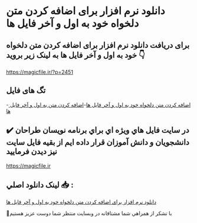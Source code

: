 # دانلود نرم افزار برای اضافه کردن متن دلخواه خود به اول و آخر فایل ها

## برای دریافت دانلود نرم افزار برای اضافه کردن متن دلخواه خود به اول و آخر فایل ها به لینک زیر بروید 👇

https://magicfile.ir/?p=2451

## تگ های فایل

-[ اضافه کردن متن دلخواه خود به اول و آخر فایل ها](https://magicfile.ir/product/%d9%86%d8%b1%d9%85-%d8%a7%d9%81%d8%b2%d8%a7%d8%b1-%d8%a7%d8%b6%d8%a7%d9%81%d9%87-%da%a9%d8%b1%d8%af%d9%86-%d9%85%d8%aa%d9%86-%d8%af%d9%84%d8%ae%d9%88%d8%a7%d9%87-%d8%ae%d9%88%d8%af-%d8%a8%d9%87-%d8%a7%d9%88%d9%84-%d9%88-%d8%a2%d8%ae%d8%b1-%d9%81%d8%a7%db%8c%d9%84-%d9%87%d8%a7/)-[اضافه کردن متن به اول و آخر فایل ها](https://magicfile.ir/product/%d9%86%d8%b1%d9%85-%d8%a7%d9%81%d8%b2%d8%a7%d8%b1-%d8%a7%d8%b6%d8%a7%d9%81%d9%87-%da%a9%d8%b1%d8%af%d9%86-%d9%85%d8%aa%d9%86-%d8%af%d9%84%d8%ae%d9%88%d8%a7%d9%87-%d8%ae%d9%88%d8%af-%d8%a8%d9%87-%d8%a7%d9%88%d9%84-%d9%88-%d8%a2%d8%ae%d8%b1-%d9%81%d8%a7%db%8c%d9%84-%d9%87%d8%a7/)

## ✔️ در سايت فايل هاي ويژه اي براي برنامه نويسان طراحان دانشجويان و دانش آموزان قرار داده ايم از بقيه فايل سايت نيز ديدن فرماييد

https://magicfile.ir


## لينک دانلود اصلي 📥 :

[دانلود نرم افزار برای اضافه کردن متن دلخواه خود به اول و آخر فایل ها](https://magicfile.ir/product/%d9%86%d8%b1%d9%85-%d8%a7%d9%81%d8%b2%d8%a7%d8%b1-%d8%a7%d8%b6%d8%a7%d9%81%d9%87-%da%a9%d8%b1%d8%af%d9%86-%d9%85%d8%aa%d9%86-%d8%af%d9%84%d8%ae%d9%88%d8%a7%d9%87-%d8%ae%d9%88%d8%af-%d8%a8%d9%87-%d8%a7%d9%88%d9%84-%d9%88-%d8%a2%d8%ae%d8%b1-%d9%81%d8%a7%db%8c%d9%84-%d9%87%d8%a7/) 


🙏با تشکر از همراهي شما مشتاقانه در وبسایت منتظر شما دوست عزیز هستیم

